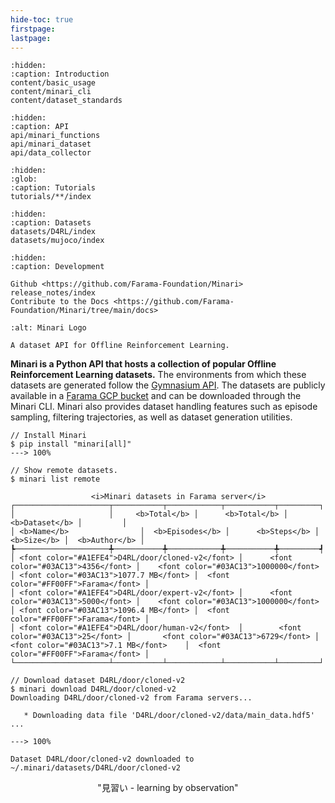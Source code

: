 ```yaml
---
hide-toc: true
firstpage:
lastpage:
---
```


```{toctree}
:hidden:
:caption: Introduction
content/basic_usage
content/minari_cli
content/dataset_standards
```

```{toctree}
:hidden:
:caption: API
api/minari_functions
api/minari_dataset
api/data_collector
```

```{toctree}
:hidden:
:glob:
:caption: Tutorials
tutorials/**/index
```

```{toctree}
:hidden:
:caption: Datasets
datasets/D4RL/index
datasets/mujoco/index
```

```{toctree}
:hidden:
:caption: Development

Github <https://github.com/Farama-Foundation/Minari>
release_notes/index
Contribute to the Docs <https://github.com/Farama-Foundation/Minari/tree/main/docs>
```

```{project-logo} _static/img/minari-text.png
:alt: Minari Logo
```

```{project-heading}
A dataset API for Offline Reinforcement Learning.
```

**Minari is a Python API that hosts a collection of popular Offline Reinforcement Learning datasets.** The environments from which these datasets are generated follow the [Gymnasium API](https://gymnasium.farama.org/). The datasets are publicly available in a [Farama GCP bucket](https://console.cloud.google.com/storage/browser/minari-remote) and can be downloaded through the Minari CLI. Minari also provides dataset handling features such as episode sampling, filtering trajectories, as well as dataset generation utilities.

<div class="termy">

```console
// Install Minari
$ pip install "minari[all]"
---> 100%

// Show remote datasets.
$ minari list remote

                  <i>Minari datasets in Farama server</i>
┌─────────────────────┬───────────┬────────────┬───────────┬─────────┐
│                     │     <b>Total</b> │      <b>Total</b> │   <b>Dataset</b> │         │
│ <b>Name</b>                │  <b>Episodes</b> │      <b>Steps</b> │      <b>Size</b> │  <b>Author</b> │
┡─────────────────────╇───────────╇────────────╇───────────╇─────────┩
│ <font color="#A1EFE4">D4RL/door/cloned-v2</font> │      <font color="#03AC13">4356</font> │    <font color="#03AC13">1000000</font> │ <font color="#03AC13">1077.7 MB</font> │  <font color="#FF00FF">Farama</font> │
│ <font color="#A1EFE4">D4RL/door/expert-v2</font> │      <font color="#03AC13">5000</font> │    <font color="#03AC13">1000000</font> │ <font color="#03AC13">1096.4 MB</font> │  <font color="#FF00FF">Farama</font> │
│ <font color="#A1EFE4">D4RL/door/human-v2</font>  │        <font color="#03AC13">25</font> │       <font color="#03AC13">6729</font> │ <font color="#03AC13">7.1 MB</font>    │  <font color="#FF00FF">Farama</font> │
└─────────────────────┴───────────┴────────────┴───────────┴─────────┘

// Download dataset D4RL/door/cloned-v2
$ minari download D4RL/door/cloned-v2
Downloading D4RL/door/cloned-v2 from Farama servers...

   * Downloading data file 'D4RL/door/cloned-v2/data/main_data.hdf5' ...

---> 100%

Dataset D4RL/door/cloned-v2 downloaded to ~/.minari/datasets/D4RL/door/cloned-v2

```
</div>

<p style="text-align: center;">
"見習い - learning by observation"
</p>
